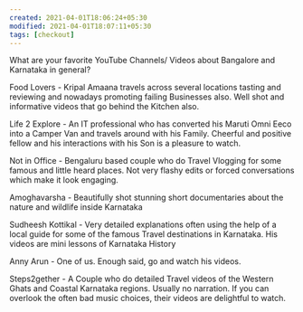 ```yaml
---
created: 2021-04-01T18:06:24+05:30
modified: 2021-04-01T18:07:11+05:30
tags: [checkout]
---
```


 What are your favorite YouTube Channels/ Videos about Bangalore and Karnataka in general? 
 
 Food Lovers - Kripal Amaana travels across several locations tasting and reviewing and nowadays promoting failing Businesses also. Well shot and informative videos that go behind the Kitchen also.
 
 Life 2 Explore - An IT professional who has converted his Maruti Omni Eeco into a Camper Van and travels around with his Family. Cheerful and positive fellow and his interactions with his Son is a pleasure to watch.
 
 Not in Office - Bengaluru based couple who do Travel Vlogging for some famous and little heard places. Not very flashy edits or forced conversations which make it look engaging.
 
 Amoghavarsha - Beautifully shot stunning short documentaries about the nature and wildlife inside Karnataka
 
 Sudheesh Kottikal - Very detailed explanations often using the help of a local guide for some of the famous Travel destinations in Karnataka. His videos are mini lessons of Karnataka History
 
 Anny Arun - One of us. Enough said, go and watch his videos.
 
 Steps2gether - A Couple who do detailed Travel videos of the Western Ghats and Coastal Karnataka regions. Usually no narration. If you can overlook the often bad music choices, their videos are delightful to watch.
